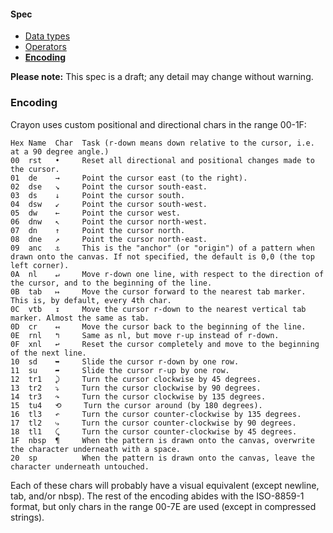 #### Spec
- [Data types](https://github.com/ETHproductions/Crayon/blob/master/docs/Data%20types.md)
- [Operators](https://github.com/ETHproductions/Crayon/blob/master/docs/Operators.md)
- [**Encoding**](https://github.com/ETHproductions/Crayon/blob/master/docs/Encoding.md)

**Please note:** This spec is a draft; any detail may change without warning.

### Encoding

Crayon uses custom positional and directional chars in the range 00-1F:

    Hex Name  Char  Task (r-down means down relative to the cursor, i.e. at a 90 degree angle.)
    00  rst   •     Reset all directional and positional changes made to the cursor.
    01  de    →     Point the cursor east (to the right).
    02  dse   ↘     Point the cursor south-east.
    03  ds    ↓     Point the cursor south.
    04  dsw   ↙     Point the cursor south-west.
    05  dw    ←     Point the cursor west.
    06  dnw   ↖     Point the cursor north-west.
    07  dn    ↑     Point the cursor north.
    08  dne   ↗     Point the cursor north-east.
    09  anc   ⚓     This is the "anchor" (or "origin") of a pattern when drawn onto the canvas. If not specified, the default is 0,0 (the top left corner).
    0A  nl    ↵     Move r-down one line, with respect to the direction of the cursor, and to the beginning of the line.
    0B  tab   ↦     Move the cursor forward to the nearest tab marker. This is, by default, every 4th char.
    0C  vtb   ↧     Move the cursor r-down to the nearest vertical tab marker. Almost the same as tab.
    0D  cr    ↤     Move the cursor back to the beginning of the line.
    0E  rnl   ↰     Same as nl, but move r-up instead of r-down.
    0F  xnl   ↩     Reset the cursor completely and move to the beginning of the next line.
    10  sd    ➥     Slide the cursor r-down by one row.
    11  su    ➦     Slide the cursor r-up by one row.
    12  tr1   ⤸     Turn the cursor clockwise by 45 degrees.
    13  tr2   ⤵     Turn the cursor clockwise by 90 degrees.
    14  tr3   ↷     Turn the cursor clockwise by 135 degrees.
    15  tu4   ⟲     Turn the cursor around (by 180 degrees).
    16  tl3   ↶     Turn the cursor counter-clockwise by 135 degrees.
    17  tl2   ⤷     Turn the cursor counter-clockwise by 90 degrees.
    18  tl1   ⤹     Turn the cursor counter-clockwise by 45 degrees.
    1F  nbsp  ¶     When the pattern is drawn onto the canvas, overwrite the character underneath with a space.
    20  sp          When the pattern is drawn onto the canvas, leave the character underneath untouched.

Each of these chars will probably have a visual equivalent (except newline, tab, and/or nbsp). The rest of the encoding abides with the ISO-8859-1 format, but only chars in the range 00-7E are used (except in compressed strings).
